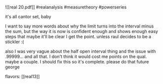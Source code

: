 ![[real 20.pdf]] #realanalysis #measuretheory #powerseries 

it's all cantor set, baby

I want to say more words about why the limit turns into the interval minus the sum, but the way it is now is confident enough and shows enough easy steps that maybe it'll be clear I get the point. unless raul decides to be a stickler :(

also I was very vague about the half open interval thing and the issue with .99999... and all that. I don't think it would cost me points on the qual. maybe a couple. I should fix this so it's complete. please do that future george

flavors: [[real13]]